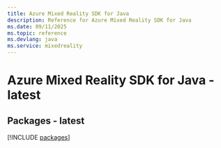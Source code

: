 ```yaml
---
title: Azure Mixed Reality SDK for Java
description: Reference for Azure Mixed Reality SDK for Java
ms.date: 09/11/2025
ms.topic: reference
ms.devlang: java
ms.service: mixedreality
---
```

# Azure Mixed Reality SDK for Java - latest
## Packages - latest
[!INCLUDE [packages](mixed-reality-index.md)]